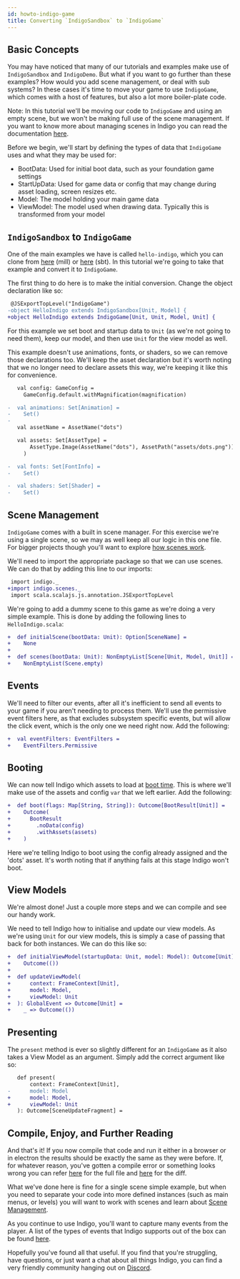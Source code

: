 ```yaml
---
id: howto-indigo-game
title: Converting `IndigoSandbox` to `IndigoGame`
---
```


## Basic Concepts

You may have noticed that many of our tutorials and examples make use of
`IndigoSandbox` and `IndigoDemo`. But what if you want to go further than these
examples? How would you add scene management, or deal with sub systems? In these
cases it's time to move your game to use `IndigoGame`, which comes with a host
of features, but also a lot more boiler-plate code.

Note: In this tutorial we'll be moving our code to `IndigoGame` and using an
empty scene, but we won't be making full use of the scene management.
If you want to know more about managing scenes in Indigo you can read the
documentation [here](https://indigoengine.io/docs/organisation/scene-management).

Before we begin, we'll start by defining the types of data that `IndigoGame`
uses and what they may be used for:

* BootData: Used for initial boot data, such as your foundation game settings
* StartUpData: Used for game data or config that may change during asset loading, screen resizes etc.
* Model: The model holding your main game data
* ViewModel: The model used when drawing data. Typically this is transformed from your model

## `IndigoSandbox` to `IndigoGame`

One of the main examples we have is called `hello-indigo`, which you can clone from
 [here](https://github.com/PurpleKingdomGames/hello-indigo) (mill)
or [here](https://github.com/PurpleKingdomGames/hello-indigo-sbt) (sbt). In this
tutorial we're going to take that example and convert it to `IndigoGame`.

The first thing to do here is to make the initial conversion. Change the object declaration like so:

```diff
 @JSExportTopLevel("IndigoGame")
-object HelloIndigo extends IndigoSandbox[Unit, Model] {
+object HelloIndigo extends IndigoGame[Unit, Unit, Model, Unit] {
```

For this example we set boot and startup data to `Unit` (as we're not going to
need them), keep our model, and then use `Unit` for the view model as well.

This example doesn't use animations, fonts, or shaders, so we can remove those
declarations too. We'll keep the asset declaration
but it's worth noting that we no longer need to declare assets this way, we're
keeping it like this for convenience.

```diff
   val config: GameConfig =
     GameConfig.default.withMagnification(magnification)

-  val animations: Set[Animation] =
-    Set()
-
   val assetName = AssetName("dots")

   val assets: Set[AssetType] =
       AssetType.Image(AssetName("dots"), AssetPath("assets/dots.png"))
     )

-  val fonts: Set[FontInfo] =
-    Set()

-  val shaders: Set[Shader] =
-    Set()
```

## Scene Management

`IndigoGame` comes with a built in scene manager. For this exercise we're using
a single scene, so we may as well keep all our logic in this one file. For
bigger projects though you'll want to explore
[how scenes work](https://indigoengine.io/docs/organisation/scene-management).

We'll need to import the appropriate package so that we can use scenes. We can
do that by adding this line to our imports:

```diff
 import indigo._
+import indigo.scenes._
 import scala.scalajs.js.annotation.JSExportTopLevel
```

We're going to add a dummy scene to this game as we're doing a very simple
example. This is done by adding the following lines to `HelloIndigo.scala`:

```diff
+  def initialScene(bootData: Unit): Option[SceneName] =
+    None
+
+  def scenes(bootData: Unit): NonEmptyList[Scene[Unit, Model, Unit]] =
+    NonEmptyList(Scene.empty)
```

## Events

We'll need to filter our events, after all it's inefficient to send all events
to your game if you aren't needing to process them. We'll use the permissive
event filters here, as that excludes subsystem specific events, but will
allow the click event, which is the only one we need right now. Add the following:

```diff
+  val eventFilters: EventFilters =
+    EventFilters.Permissive
```

## Booting

We can now tell Indigo which assets to load at
[boot time](https://indigoengine.io/docs/organisation/boot-and-start-up).
This is where we'll make use of the assets and config `var` that we left earlier.
Add the following:

```diff
+  def boot(flags: Map[String, String]): Outcome[BootResult[Unit]] =
+    Outcome(
+      BootResult
+        .noData(config)
+        .withAssets(assets)
+    )
```

Here we're telling Indigo to boot using the config already assigned and
the 'dots' asset. It's worth noting that if anything fails at this stage
Indigo won't boot.

## View Models

We're almost done! Just a couple more steps and we can compile and see our handy
work.

We need to tell Indigo how to initialise and update our view models. As
we're using `Unit` for our view models, this is simply a case of passing that
back for both instances. We can do this like so:

```diff
+  def initialViewModel(startupData: Unit, model: Model): Outcome[Unit] =
+    Outcome(())
+
+  def updateViewModel(
+      context: FrameContext[Unit],
+      model: Model,
+      viewModel: Unit
+  ): GlobalEvent => Outcome[Unit] =
+    _ => Outcome(())
```

## Presenting

The `present` method is ever so slightly different for an `IndigoGame` as it
also takes a View Model as an argument. Simply add the correct argument like so:

```diff
   def present(
       context: FrameContext[Unit],
-      model: Model
+      model: Model,
+      viewModel: Unit
   ): Outcome[SceneUpdateFragment] =
```

## Compile, Enjoy, and Further Reading

And that's it! If you now compile that code and run it either in a browser or
in electron the results should be exactly the same as they were before. If,
for whatever reason, you've gotten a compile error or something looks wrong
you can refer
[here](https://gist.github.com/hobnob/c24f00936e91a7b7e5d644d19e4f1b32) for the
full file and [here](https://gist.github.com/hobnob/9a1e5a2d1039576948e3a904d915fc64)
for the diff.

What we've done here is fine for a single scene simple example, but when you
need to separate your code into more defined instances (such as main menus, or
levels) you will want to work with scenes and learn about
[Scene Management](https://indigoengine.io/docs/organisation/scene-management).

As you continue to use Indigo, you'll want to capture many events from the
player. A list of the types of events that Indigo supports out of the box can be
found [here](https://indigoengine.io/docs/gameloop/events).

Hopefully you've found all that useful. If you find that you're struggling, have
questions, or just want a chat about all things Indigo, you can find a very
friendly community hanging out on [Discord](https://discord.gg/b5CD47g).
